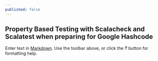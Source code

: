 ```yaml
---
published: false
---
```

## Property Based Testing with Scalacheck and Scalatest when preparing for Google Hashcode

Enter text in [Markdown](http://daringfireball.net/projects/markdown/). Use the toolbar above, or click the **?** button for formatting help.
